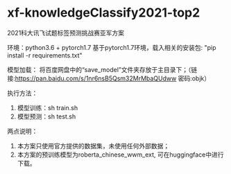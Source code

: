 # xf-knowledgeClassify2021-top2
2021科大讯飞试题标签预测挑战赛亚军方案



环境：python3.6 + pytorch1.7
基于pytorch1.7环境，载入相关的安装包: "pip install -r requirements.txt"

模型加载：
将百度网盘中的“save_model”文件夹存放于主目录下；（链接:https://pan.baidu.com/s/1nr6nsB5Qsm32MrMbaQUdww  密码:objk）

执行方法：

1. 模型训练：sh train.sh
2. 模型预测：sh test.sh

两点说明：

1. 本方案只使用官方提供的数据集，未使用任何外部数据；
2. 本方案的预训练模型为roberta_chinese_wwm_ext, 可在huggingface中进行下载。
